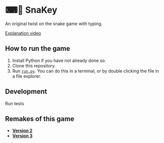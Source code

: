 
# ⌨🐍 SnaKey

An original twist on the snake game with typing.

[Explanation video](https://youtu.be/oNmFavVag6s)

## How to run the game

1. Install Python if you have not already done so.
1. Clone this repository.
1. Run [`run.py`](run.py). You can do this in a terminal, or by double clicking the file in a file explorer.

## Development

Run tests




## Remakes of this game

- [**Version 2**](https://github.com/david-fong/SnaKey-JS)
- [**Version 3**](https://github.com/david-fong/SnaKey-NTS)

